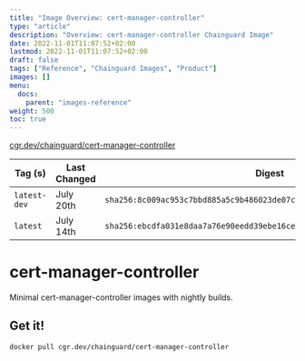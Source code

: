 ```yaml
---
title: "Image Overview: cert-manager-controller"
type: "article"
description: "Overview: cert-manager-controller Chainguard Image"
date: 2022-11-01T11:07:52+02:00
lastmod: 2022-11-01T11:07:52+02:00
draft: false
tags: ["Reference", "Chainguard Images", "Product"]
images: []
menu:
  docs:
    parent: "images-reference"
weight: 500
toc: true
---
```


[cgr.dev/chainguard/cert-manager-controller](https://github.com/chainguard-images/images/tree/main/images/cert-manager-controller)

| Tag (s)       | Last Changed | Digest                                                                    |
|---------------|--------------|---------------------------------------------------------------------------|
|  `latest-dev` | July 20th    | `sha256:8c009ac953c7bbd885a5c9b486023de07c6f9375edae5a3a746ea34719fb7350` |
|  `latest`     | July 14th    | `sha256:ebcdfa031e8daa7a76e90eedd39ebe16ce121ce3d531e34163953c6f1746b9f5` |

# cert-manager-controller

Minimal cert-manager-controller images with nightly builds.

## Get it!

```shell
docker pull cgr.dev/chainguard/cert-manager-controller
```
